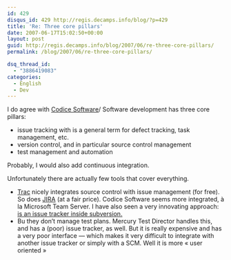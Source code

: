 ```yaml
---
id: 429
disqus_id: 429 http://regis.decamps.info/blog/?p=429
title: 'Re: Three core pillars'
date: 2007-06-17T15:02:50+00:00
layout: post
guid: http://regis.decamps.info/blog/2007/06/re-three-core-pillars/
permalink: /blog/2007/06/re-three-core-pillars/

dsq_thread_id:
  - "3886419083"
categories:
  - English
  - Dev
---
```

I do agree with [Codice Software](http://codicesoftware.blogspot.com/2007/06/three-core-pillars.html)/ Software development has three core pillars:

  * issue tracking with is a general term for defect tracking, task management, etc.
  * version control, and in particular source control management
  * test management and automation

Probably, I would also add continuous integration.

Unfortunately there are actually few tools that cover everything.

  * [Trac](http://trac.edgewall.org/) nicely integrates source control with issue management (for free). So does [JIRA](http://www.atlassian.com/software/jira/) (at a fair price). Codice Software seems more integrated, à la Microsoft Team Server. I have also seen a very innovating approach:  [is an issue tracker inside subversion.](http://www.polarion.com/) 
  * Bu they don’t manage test plans. Mercury Test Director handles this, and has a (poor) issue tracker, as well. But it is really expensive and has a very poor interface &#8212; which makes it very difficult to integrate with another issue tracker or simply with a SCM. Well it is more « user oriented »
